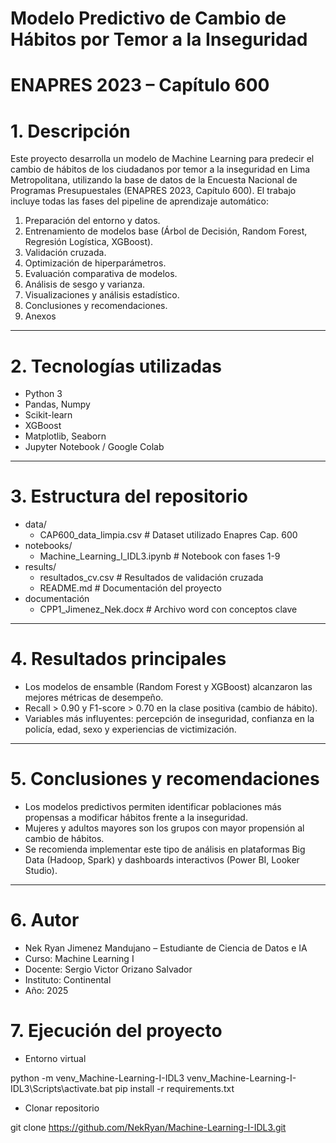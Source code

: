 
# Modelo Predictivo de Cambio de Hábitos por Temor a la Inseguridad
# ENAPRES 2023 – Capítulo 600

# 1. Descripción
Este proyecto desarrolla un modelo de Machine Learning para predecir el cambio de hábitos de los ciudadanos por temor a la inseguridad en Lima Metropolitana, utilizando la base de datos de la Encuesta Nacional de Programas Presupuestales (ENAPRES 2023, Capítulo 600).
El trabajo incluye todas las fases del pipeline de aprendizaje automático:
1.	Preparación del entorno y datos.
2.	Entrenamiento de modelos base (Árbol de Decisión, Random Forest, Regresión Logística, XGBoost).
3.	Validación cruzada.
4.	Optimización de hiperparámetros.
5.	Evaluación comparativa de modelos.
6.	Análisis de sesgo y varianza.
7.	Visualizaciones y análisis estadístico.
8.	Conclusiones y recomendaciones.
9.  Anexos
________________________________________
# 2. Tecnologías utilizadas
- Python 3
- Pandas, Numpy
- Scikit-learn
- XGBoost
- Matplotlib, Seaborn
- Jupyter Notebook / Google Colab
________________________________________
# 3. Estructura del repositorio
- data/
    - CAP600_data_limpia.csv        # Dataset utilizado Enapres Cap. 600
- notebooks/
    - Machine_Learning_I_IDL3.ipynb # Notebook con fases 1-9
- results/
    - resultados_cv.csv             # Resultados de validación cruzada
    - README.md                     # Documentación del proyecto
- documentación
    - CPP1_Jimenez_Nek.docx         # Archivo word con conceptos clave
________________________________________
# 4. Resultados principales
- Los modelos de ensamble (Random Forest y XGBoost) alcanzaron las mejores métricas de desempeño.
- Recall > 0.90 y F1-score > 0.70 en la clase positiva (cambio de hábito).
- Variables más influyentes: percepción de inseguridad, confianza en la policía, edad, sexo y experiencias de victimización.
________________________________________
# 5. Conclusiones y recomendaciones
- Los modelos predictivos permiten identificar poblaciones más propensas a modificar hábitos frente a la inseguridad.
- Mujeres y adultos mayores son los grupos con mayor propensión al cambio de hábitos.
- Se recomienda implementar este tipo de análisis en plataformas Big Data (Hadoop, Spark) y dashboards interactivos (Power BI, Looker Studio).
________________________________________
# 6. Autor
- Nek Ryan Jimenez Mandujano – Estudiante de Ciencia de Datos e IA
- Curso: Machine Learning I
- Docente: Sergio Victor Orizano Salvador
- Instituto: Continental
- Año: 2025

# 7. Ejecución del proyecto
- Entorno virtual

python -m venv_Machine-Learning-I-IDL3
venv_Machine-Learning-I-IDL3\Scripts\activate.bat
pip install -r requirements.txt

- Clonar repositorio

git clone https://github.com/NekRyan/Machine-Learning-I-IDL3.git
